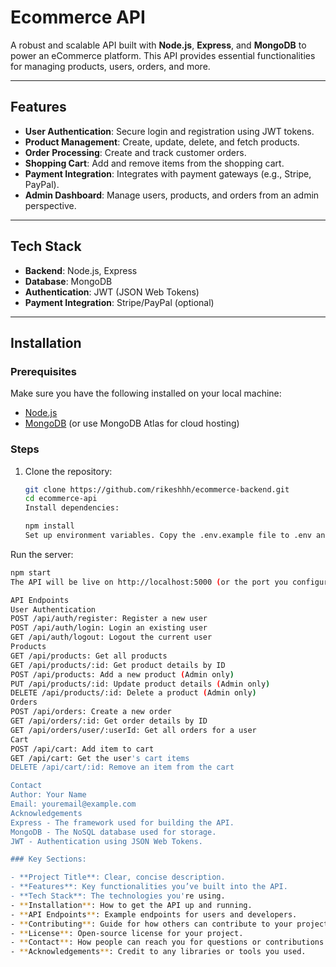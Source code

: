 # Ecommerce API

A robust and scalable API built with **Node.js**, **Express**, and **MongoDB** to power an eCommerce platform. This API provides essential functionalities for managing products, users, orders, and more.

---

## Features

- **User Authentication**: Secure login and registration using JWT tokens.
- **Product Management**: Create, update, delete, and fetch products.
- **Order Processing**: Create and track customer orders.
- **Shopping Cart**: Add and remove items from the shopping cart.
- **Payment Integration**: Integrates with payment gateways (e.g., Stripe, PayPal).
- **Admin Dashboard**: Manage users, products, and orders from an admin perspective.

---

## Tech Stack

- **Backend**: Node.js, Express
- **Database**: MongoDB
- **Authentication**: JWT (JSON Web Tokens)
- **Payment Integration**: Stripe/PayPal (optional)

---

## Installation

### Prerequisites

Make sure you have the following installed on your local machine:

- [Node.js](https://nodejs.org/)
- [MongoDB](https://www.mongodb.com/) (or use MongoDB Atlas for cloud hosting)

### Steps

1. Clone the repository:

   ```bash
   git clone https://github.com/rikeshhh/ecommerce-backend.git
   cd ecommerce-api
   Install dependencies:
   ```

   ```bash
   npm install
   Set up environment variables. Copy the .env.example file to .env and configure the necessary API keys and MongoDB URI.
   ```

Run the server:

```bash
npm start
The API will be live on http://localhost:5000 (or the port you configured).

API Endpoints
User Authentication
POST /api/auth/register: Register a new user
POST /api/auth/login: Login an existing user
GET /api/auth/logout: Logout the current user
Products
GET /api/products: Get all products
GET /api/products/:id: Get product details by ID
POST /api/products: Add a new product (Admin only)
PUT /api/products/:id: Update product details (Admin only)
DELETE /api/products/:id: Delete a product (Admin only)
Orders
POST /api/orders: Create a new order
GET /api/orders/:id: Get order details by ID
GET /api/orders/user/:userId: Get all orders for a user
Cart
POST /api/cart: Add item to cart
GET /api/cart: Get the user's cart items
DELETE /api/cart/:id: Remove an item from the cart

Contact
Author: Your Name
Email: youremail@example.com
Acknowledgements
Express - The framework used for building the API.
MongoDB - The NoSQL database used for storage.
JWT - Authentication using JSON Web Tokens.

### Key Sections:

- **Project Title**: Clear, concise description.
- **Features**: Key functionalities you’ve built into the API.
- **Tech Stack**: The technologies you're using.
- **Installation**: How to get the API up and running.
- **API Endpoints**: Example endpoints for users and developers.
- **Contributing**: Guide for how others can contribute to your project.
- **License**: Open-source license for your project.
- **Contact**: How people can reach you for questions or contributions.
- **Acknowledgements**: Credit to any libraries or tools you used.
```
